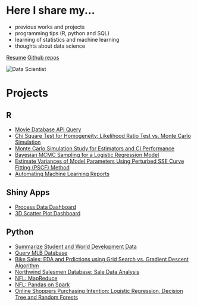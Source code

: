 # Here I share my...

- previous works and projects
- programming tips (R, python and SQL)
- learning of statistics and machine learning 
- thoughts about data science

[Resume](https://profile.indeed.com/p/chienlanh-tkm9w32) [Github repos](https://github.com/chsueh2?tab=repositories)

![Data Scientist](https://i.redd.it/p6va3hrtmvr71.jpg)

# Projects

## R

- [Movie Database API Query](https://github.com/chsueh2/Movie_Database_API_Query)
- [Chi Square Test for Homogeneity: Likelihood Ratio Test vs. Monte Carlo Simulation](https://github.com/chsueh2/LRT_Chi_Square_Test)
- [Monte Carlo Simulation Study for Estimators and CI Performance](https://github.com/chsueh2/MonteCarlo_CI_Performance)
- [Bayesian MCMC Sampling for a Logistic Regression Model](https://github.com/chsueh2/MCMC_Sampling)
- [Estimate Variances of Model Parameters Using Perturbed SSE Curve Fitting (PSCF) Method](https://github.com/chsueh2/Estimate_Variances_PSCF)
- [Automating Machine Learning Reports](https://github.com/chsueh2/Automating_Modeling_Reports)

## Shiny Apps

- [Process Data Dashboard](https://github.com/chsueh2/Process_Data_Dashboard)
- [3D Scatter Plot Dashboard](https://github.com/chsueh2/3D_Scatter_Plot_Dashboard)

## Python

- [Summarize Student and World Development Data](https://github.com/chsueh2/Summarizing_Data)
- [Query MLB Database](https://github.com/chsueh2/Querying_Database_MLB)
- [Bike Sales: EDA and Prdictions using Grid Search vs. Gradient Descent Algorithm](https://github.com/chsueh2/Grid_Search_GD)
- [Northwind Salesmen Database: Sale Data Analysis](https://github.com/chsueh2/Northwind_Salesmen_Database)
- [NFL: MapReduce](https://github.com/chsueh2/NFL_MapReduce)
- [NFL: Pandas on Spark](https://github.com/chsueh2/NFL_pandas-on-Spark)
- [Online Shoppers Purchasing Intention: Logistic Regression, Decision Tree and Random Forests](https://github.com/chsueh2/Online_Shoppers_Purchasing_Intention)





